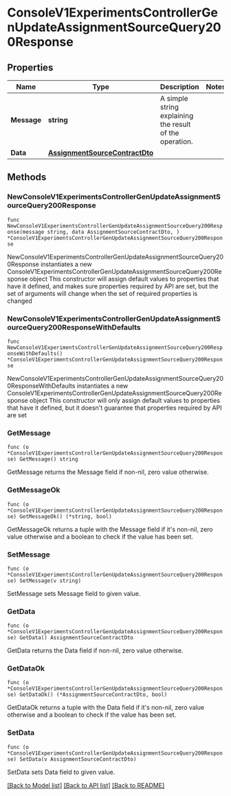 # ConsoleV1ExperimentsControllerGenUpdateAssignmentSourceQuery200Response

## Properties

Name | Type | Description | Notes
------------ | ------------- | ------------- | -------------
**Message** | **string** | A simple string explaining the result of the operation. | 
**Data** | [**AssignmentSourceContractDto**](AssignmentSourceContractDto.md) |  | 

## Methods

### NewConsoleV1ExperimentsControllerGenUpdateAssignmentSourceQuery200Response

`func NewConsoleV1ExperimentsControllerGenUpdateAssignmentSourceQuery200Response(message string, data AssignmentSourceContractDto, ) *ConsoleV1ExperimentsControllerGenUpdateAssignmentSourceQuery200Response`

NewConsoleV1ExperimentsControllerGenUpdateAssignmentSourceQuery200Response instantiates a new ConsoleV1ExperimentsControllerGenUpdateAssignmentSourceQuery200Response object
This constructor will assign default values to properties that have it defined,
and makes sure properties required by API are set, but the set of arguments
will change when the set of required properties is changed

### NewConsoleV1ExperimentsControllerGenUpdateAssignmentSourceQuery200ResponseWithDefaults

`func NewConsoleV1ExperimentsControllerGenUpdateAssignmentSourceQuery200ResponseWithDefaults() *ConsoleV1ExperimentsControllerGenUpdateAssignmentSourceQuery200Response`

NewConsoleV1ExperimentsControllerGenUpdateAssignmentSourceQuery200ResponseWithDefaults instantiates a new ConsoleV1ExperimentsControllerGenUpdateAssignmentSourceQuery200Response object
This constructor will only assign default values to properties that have it defined,
but it doesn't guarantee that properties required by API are set

### GetMessage

`func (o *ConsoleV1ExperimentsControllerGenUpdateAssignmentSourceQuery200Response) GetMessage() string`

GetMessage returns the Message field if non-nil, zero value otherwise.

### GetMessageOk

`func (o *ConsoleV1ExperimentsControllerGenUpdateAssignmentSourceQuery200Response) GetMessageOk() (*string, bool)`

GetMessageOk returns a tuple with the Message field if it's non-nil, zero value otherwise
and a boolean to check if the value has been set.

### SetMessage

`func (o *ConsoleV1ExperimentsControllerGenUpdateAssignmentSourceQuery200Response) SetMessage(v string)`

SetMessage sets Message field to given value.


### GetData

`func (o *ConsoleV1ExperimentsControllerGenUpdateAssignmentSourceQuery200Response) GetData() AssignmentSourceContractDto`

GetData returns the Data field if non-nil, zero value otherwise.

### GetDataOk

`func (o *ConsoleV1ExperimentsControllerGenUpdateAssignmentSourceQuery200Response) GetDataOk() (*AssignmentSourceContractDto, bool)`

GetDataOk returns a tuple with the Data field if it's non-nil, zero value otherwise
and a boolean to check if the value has been set.

### SetData

`func (o *ConsoleV1ExperimentsControllerGenUpdateAssignmentSourceQuery200Response) SetData(v AssignmentSourceContractDto)`

SetData sets Data field to given value.



[[Back to Model list]](../README.md#documentation-for-models) [[Back to API list]](../README.md#documentation-for-api-endpoints) [[Back to README]](../README.md)


